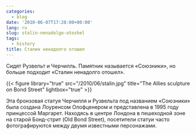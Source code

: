 ```yaml
---
categories:
  - blog
date: '2010-06-07T17:28:00+00:00'
lang: ru
slug: stalin-nenadolgo-otoshel
tags:
  - history
title: Сталин ненадолго отошел
---
```


Сидят Рузвельт и Черчилль. 
Памятник называется «Союзники», но больше подходит «Сталин ненадолго отошел». 

{{< figure library="true" src="/2010/06/stalin.jpg" title="The Allies sculpture on Bond Street" lightbox="true" >}}

<!--more-->

Эта бронзовая статуя Черчилля и Рузвельта под названием «Союзники»
была создана Лоуренсом Олофценером и представлена в 1995 году
принцессой Маргарет. Находясь в центре Лондона в пешеходной зоне на
старой Бонд-стрит (Old Bond Street), посетители статуи часто
фотографируются между двумя известными персонажами.

